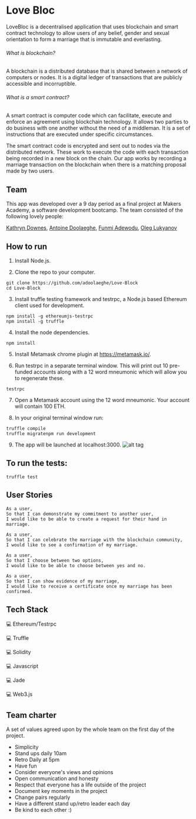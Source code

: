 # Love Bloc

LoveBloc is a decentralised application that uses blockchain and smart contract technology to allow users of any belief, gender and sexual orientation to form a marriage that is immutable and everlasting.
###### What is blockchain?
A blockchain is a distributed database that is shared between a network of computers or nodes. It is a digital ledger of transactions that are publicly accessible and incorruptible.
###### What is a smart contract?
A smart contract is computer code which can facilitate, execute and enforce an agreement using blockchain technology. It allows two parties to do business with one another without the need of a middleman. It is a set of instructions that are executed under specific circumstances.

The smart contract code is encrypted and sent out to nodes via the distributed network. These work to execute the code with each transaction being recorded in a new block on the chain. Our app works by recording a marriage transaction on the blockchain when there is a matching proposal made by two users.

## Team
This app was developed over a 9 day period as a final project at Makers Academy, a software development bootcamp. The team consisted of the following lovely people:

[Kathryn Downes](https://github.com/kitkat119), [Antoine Doolaeghe](https://github.com/adoolaeghe), [Funmi Adewodu](https://github.com/funmia), [Oleg Lukyanov](https://github.com/oleglukyanov)


## How to run
1. Install Node.js.

2. Clone the repo to your computer.
```
git clone https://github.com/adoolaeghe/Love-Block
cd Love-Block
```

3. Install truffle testing framework and testrpc, a Node.js based Ethereum client used for development.
```
npm install -g ethereumjs-testrpc
npm install -g truffle
```

4. Install the node dependencies.
```
npm install
```

5. Install Metamask chrome plugin at https://metamask.io/.

6. Run testrpc in a separate terminal window. This will print out 10 pre-funded accounts along with a 12 word mneumonic which will allow you to regenerate these.
```
testrpc
```

7. Open a Metamask account using the 12 word mneumonic. Your account will contain 100 ETH.

8. In your original terminal window run:
```
truffle compile
truffle migratenpm run development
```
9. The app will be launched at localhost:3000.
![alt tag](https://user-images.githubusercontent.com/26767598/30692409-4eea4798-9ec3-11e7-93cd-0733d5584cd8.png)



## To run the tests:
```
truffle test
```

## User Stories

```
As a user,
So that I can demonstrate my commitment to another user,
I would like to be able to create a request for their hand in marriage.

As a user,
So that I can celebrate the marriage with the blockchain community,
I would like to see a confirmation of my marriage.

As a user,
So that I choose between two options,
I would like to be able to choose between yes and no.

As a user,
So that I can show evidence of my marriage,
I would like to receive a certificate once my marriage has been confirmed.
```

## Tech Stack

:computer: Ethereum/Testrpc

:computer: Truffle

:computer: Solidity

:computer: Javascript

:computer: Jade

:computer: Web3.js

## Team charter

A set of values agreed upon by the whole team on the first day of the project.

* Simplicity
* Stand ups daily 10am
* Retro Daily at 5pm
* Have fun
* Consider everyone's views and opinions
* Open communication and honesty
* Respect that everyone has a life outside of the project
* Document key moments in the project
* Change pairs regularly
* Have a different stand up/retro leader each day
* Be kind to each other :)
